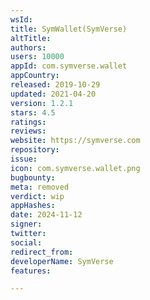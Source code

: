 ```yaml
---
wsId: 
title: SymWallet(SymVerse)
altTitle: 
authors: 
users: 10000
appId: com.symverse.wallet
appCountry: 
released: 2019-10-29
updated: 2021-04-20
version: 1.2.1
stars: 4.5
ratings: 
reviews: 
website: https://symverse.com
repository: 
issue: 
icon: com.symverse.wallet.png
bugbounty: 
meta: removed
verdict: wip
appHashes: 
date: 2024-11-12
signer: 
twitter: 
social: 
redirect_from: 
developerName: SymVerse
features: 

---
```


